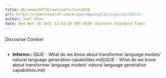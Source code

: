 ```yaml
---
title: @branwenGPT3CreativeFiction2020
url: https://roamresearch.com/#/app/megacoglab/page/xuS28EsSx
author: Joel Chan
date: Wed Nov 10 2021 12:43:25 GMT-0500 (Eastern Standard Time)
---
```




###### Discourse Context

- **Informs::** [QUE - What do we know about transformer language models' natural language generation capabilities.md](QUE - What do we know about transformer language models' natural language generation capabilities.md)
